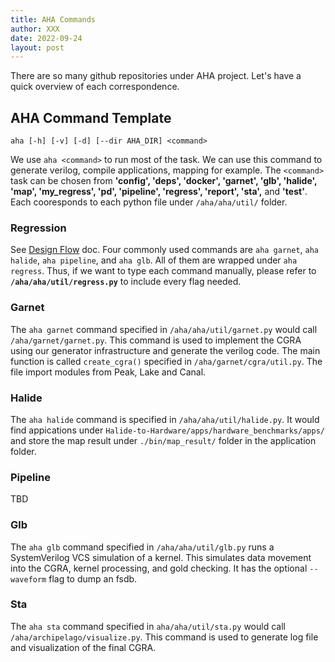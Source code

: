 ```yaml
---
title: AHA Commands
author: XXX
date: 2022-09-24
layout: post
---
```



There are so many github repositories under AHA project. Let's have a quick overview of each correspondence. 

## AHA Command Template

    aha [-h] [-v] [-d] [--dir AHA_DIR] <command>
    
We use `aha <command>` to run most of the task. We can use this command to generate verilog, compile applications, mapping for example. The `<command>` task can be chosen from **'config', 'deps', 'docker', 'garnet', 'glb', 'halide', 'map', 'my_regress', 'pd', 'pipeline', 'regress', 'report', 'sta',** and  **'test'**. Each cooresponds to each python file under `/aha/aha/util/` folder. 


### Regression
See [Design Flow](03_design_flow.md) doc. Four commonly used commands are `aha garnet`, `aha halide`, `aha pipeline`, and `aha glb`. All of them are wrapped under `aha regress`. Thus, if we want to type each command manually, please refer to **`/aha/aha/util/regress.py`** to include every flag needed. 


### Garnet
The `aha garnet` command specified in `/aha/aha/util/garnet.py` would call `/aha/garnet/garnet.py`. This command is used to implement the CGRA using our generator infrastructure and generate the verilog code. 
The main function is called `create_cgra()` specified in `/aha/garnet/cgra/util.py`. The file import modules from Peak, Lake and Canal.


### Halide
The `aha halide` command is specified in `/aha/aha/util/halide.py`. It would find appications under `Halide-to-Hardware/apps/hardware_benchmarks/apps/` and store the map result under `./bin/map_result/` folder in the application folder. 


### Pipeline
TBD

### Glb
The `aha glb` command specified in `/aha/aha/util/glb.py` runs a SystemVerilog VCS simulation of a kernel. This simulates data movement into the CGRA, kernel processing, and gold checking. It has the optional `--waveform` flag to dump an fsdb. 

### Sta
The `aha sta` command specified in `aha/aha/util/sta.py` would call `/aha/archipelago/visualize.py`. This command is used to generate log file and visualization of the final CGRA. 
